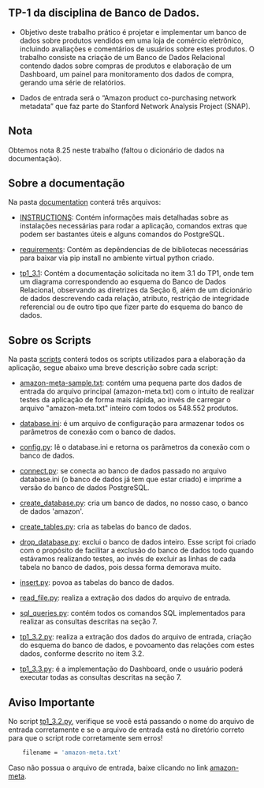 ## TP-1 da disciplina de Banco de Dados.

- Objetivo deste trabalho prático é projetar e implementar um banco de dados sobre produtos vendidos em uma loja de comércio eletrônico, incluindo avaliações e comentários de usuários sobre estes produtos. O trabalho consiste na criação de um Banco de Dados Relacional contendo dados sobre compras de produtos e elaboração de um Dashboard, um painel para monitoramento dos dados de compra, gerando uma série de relatórios.

- Dados de entrada será o “Amazon product co-purchasing network metadata” que faz parte do Stanford Network Analysis Project (SNAP).

## Nota

Obtemos nota 8.25 neste trabalho (faltou o dicionário de dados na documentação).

## Sobre a documentação

Na pasta [documentation](documentation/) conterá três arquivos:

- [INSTRUCTIONS](documentation/INSTRUCTIONS.md): Contém informações mais detalhadas sobre as instalações necessárias para rodar a aplicação, comandos extras que podem ser bastantes úteis e alguns comandos do PostgreSQL.

- [requirements](documentation/requirements.txt): Contém as depêndencias de de bibliotecas necessárias para baixar via pip install no ambiente virtual python criado.

- [tp1_3.1](documentation/tp1_3.1.pdf): Contém a documentação solicitada no item 3.1 do TP1, onde tem um diagrama correspondendo ao esquema do Banco de Dados Relacional, observando as diretrizes da Seção 6, além de um dicionário de dados descrevendo cada relação, atributo, restrição de integridade referencial ou de outro tipo que
fizer parte do esquema do banco de dados.

## Sobre os Scripts

Na pasta [scripts](scripts/) conterá todos os scripts utilizados para a elaboração da aplicação, segue abaixo uma breve descrição sobre cada script:

- [amazon-meta-sample.txt](scripts/amazon-meta-sample.txt): contém uma pequena parte dos dados de entrada do arquivo principal (amazon-meta.txt) com o intuito de realizar testes da aplicação de forma mais rápida, ao invés de carregar o arquivo "amazon-meta.txt" inteiro com todos os 548.552 produtos.

- [database.ini](scripts/database.ini): é um arquivo de configuração para armazenar todos os parâmetros de conexão com o banco de dados.

- [config.py](scripts/config.py): lê o database.ini e retorna os parâmetros da conexão com o banco de dados.

- [connect.py](scripts/connect.py): se conecta ao banco de dados passado no arquivo database.ini (o banco de dados já tem que estar criado) e imprime a versão do banco de dados PostgreSQL.

- [create_database.py](scripts/create_database.py): cria um banco de dados, no nosso caso, o banco de dados 'amazon'.

- [create_tables.py](scripts/create_tables.py): cria as tabelas do banco de dados.

- [drop_database.py](scripts/drop_database.py): exclui o banco de dados inteiro. Esse script foi criado com o propósito de facilitar a exclusão do banco de dados todo quando estávamos realizando testes, ao invés de excluir as linhas de cada tabela no banco de dados, pois dessa forma demorava muito.

- [insert.py](scripts/insert.py): povoa as tabelas do banco de dados.

- [read_file.py](scripts/read_file.py): realiza a extração dos dados do arquivo de entrada.

- [sql_queries.py](scripts/sql_queries.py): contém todos os comandos SQL implementados para realizar as consultas descritas na seção 7.

- [tp1_3.2.py](scripts/tp1_3.2.py): realiza a extração dos dados do arquivo de entrada, criação do esquema do banco de dados, e povoamento das
relações com estes dados, conforme descrito no item 3.2.

- [tp1_3.3.py](scripts/tp1_3.3.py): é a implementação do Dashboard, onde o usuário poderá executar todas as consultas descritas na seção 7.

## Aviso Importante

No script [tp1_3.2.py](scripts/tp1_3.2.py), verifique se você está passando o nome do arquivo de entrada corretamente e se o arquivo de entrada está no diretório correto para que o script rode corretamente sem erros!

```sh
    filename = 'amazon-meta.txt'
```

Caso não possua o arquivo de entrada, baixe clicando no link [amazon-meta](https://snap.stanford.edu/data/amazon-meta.html).
